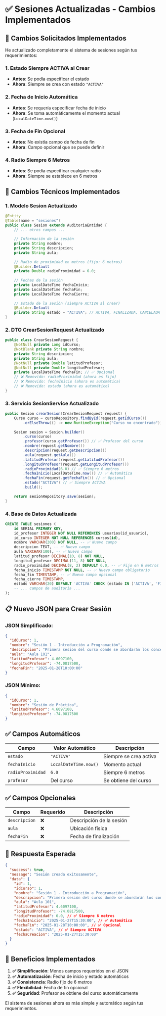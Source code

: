 # ✅ Sesiones Actualizadas - Cambios Implementados

## 🎯 **Cambios Solicitados Implementados**

He actualizado completamente el sistema de sesiones según tus requerimientos:

### **1. Estado Siempre ACTIVA al Crear**
- **Antes**: Se podía especificar el estado
- **Ahora**: Siempre se crea con estado `"ACTIVA"`

### **2. Fecha de Inicio Automática**
- **Antes**: Se requería especificar fecha de inicio
- **Ahora**: Se toma automáticamente el momento actual (`LocalDateTime.now()`)

### **3. Fecha de Fin Opcional**
- **Antes**: No existía campo de fecha de fin
- **Ahora**: Campo opcional que se puede definir

### **4. Radio Siempre 6 Metros**
- **Antes**: Se podía especificar cualquier radio
- **Ahora**: Siempre se establece en 6 metros

## 🔧 **Cambios Técnicos Implementados**

### **1. Modelo Sesion Actualizado**

```java
@Entity
@Table(name = "sesiones")
public class Sesion extends AuditoriaEntidad {
    // ... otros campos ...
    
    // Información de la sesión
    private String nombre;
    private String descripcion;
    private String aula;
    
    // Radio de proximidad en metros (fijo: 6 metros)
    @Builder.Default
    private Double radioProximidad = 6.0;
    
    // Fechas de la sesión
    private LocalDateTime fechaInicio;
    private LocalDateTime fechaFin;
    private LocalDateTime fechaCierre;
    
    // Estado de la sesión (siempre ACTIVA al crear)
    @Builder.Default
    private String estado = "ACTIVA"; // ACTIVA, FINALIZADA, CANCELADA
}
```

### **2. DTO CrearSesionRequest Actualizado**

```java
public class CrearSesionRequest {
    @NotNull private Long idCurso;
    @NotBlank private String nombre;
    private String descripcion;
    private String aula;
    @NotNull private Double latitudProfesor;
    @NotNull private Double longitudProfesor;
    private LocalDateTime fechaFin; // ✅ Opcional
    // ❌ Removido: radioProximidad (ahora es fijo)
    // ❌ Removido: fechaInicio (ahora es automática)
    // ❌ Removido: estado (ahora es automático)
}
```

### **3. Servicio SesionService Actualizado**

```java
public Sesion crearSesion(CrearSesionRequest request) {
    Curso curso = cursoRepository.findById(request.getIdCurso())
        .orElseThrow(() -> new RuntimeException("Curso no encontrado"));
    
    Sesion sesion = Sesion.builder()
        .curso(curso)
        .profesor(curso.getProfesor()) // ✅ Profesor del curso
        .nombre(request.getNombre())
        .descripcion(request.getDescripcion())
        .aula(request.getAula())
        .latitudProfesor(request.getLatitudProfesor())
        .longitudProfesor(request.getLongitudProfesor())
        .radioProximidad(6.0) // ✅ Siempre 6 metros
        .fechaInicio(LocalDateTime.now()) // ✅ Automática
        .fechaFin(request.getFechaFin()) // ✅ Opcional
        .estado("ACTIVA") // ✅ Siempre ACTIVA
        .build();
    
    return sesionRepository.save(sesion);
}
```

### **4. Base de Datos Actualizada**

```sql
CREATE TABLE sesiones (
    id SERIAL PRIMARY KEY,
    id_profesor INTEGER NOT NULL REFERENCES usuarios(id_usuario),
    id_curso INTEGER NOT NULL REFERENCES cursos(id),
    nombre VARCHAR(200) NOT NULL, -- ✅ Nuevo campo
    descripcion TEXT, -- ✅ Nuevo campo
    aula VARCHAR(100), -- ✅ Nuevo campo
    latitud_profesor DECIMAL(10, 8) NOT NULL,
    longitud_profesor DECIMAL(11, 8) NOT NULL,
    radio_proximidad DECIMAL(8, 2) DEFAULT 6.0, -- ✅ Fijo en 6 metros
    fecha_inicio TIMESTAMP NOT NULL, -- ✅ Nuevo campo obligatorio
    fecha_fin TIMESTAMP, -- ✅ Nuevo campo opcional
    fecha_cierre TIMESTAMP,
    estado VARCHAR(20) DEFAULT 'ACTIVA' CHECK (estado IN ('ACTIVA', 'FINALIZADA', 'CANCELADA')),
    -- ... campos de auditoría ...
);
```

## 📋 **Nuevo JSON para Crear Sesión**

### **JSON Simplificado:**
```json
{
  "idCurso": 1,
  "nombre": "Sesión 1 - Introducción a Programación",
  "descripcion": "Primera sesión del curso donde se abordarán los conceptos básicos",
  "aula": "Aula 101",
  "latitudProfesor": 4.6097100,
  "longitudProfesor": -74.0817500,
  "fechaFin": "2025-01-28T10:00:00"
}
```

### **JSON Mínimo:**
```json
{
  "idCurso": 1,
  "nombre": "Sesión de Práctica",
  "latitudProfesor": 4.6097100,
  "longitudProfesor": -74.0817500
}
```

## ✅ **Campos Automáticos**

| Campo | Valor Automático | Descripción |
|-------|------------------|-------------|
| `estado` | `"ACTIVA"` | Siempre se crea activa |
| `fechaInicio` | `LocalDateTime.now()` | Momento actual |
| `radioProximidad` | `6.0` | Siempre 6 metros |
| `profesor` | Del curso | Se obtiene del curso |

## ✅ **Campos Opcionales**

| Campo | Requerido | Descripción |
|-------|-----------|-------------|
| `descripcion` | ❌ | Descripción de la sesión |
| `aula` | ❌ | Ubicación física |
| `fechaFin` | ❌ | Fecha de finalización |

## 🚀 **Respuesta Esperada**

```json
{
  "success": true,
  "message": "Sesión creada exitosamente",
  "data": {
    "id": 1,
    "idCurso": 1,
    "nombre": "Sesión 1 - Introducción a Programación",
    "descripcion": "Primera sesión del curso donde se abordarán los conceptos básicos",
    "aula": "Aula 101",
    "latitudProfesor": 4.6097100,
    "longitudProfesor": -74.0817500,
    "radioProximidad": 6.0, // ✅ Siempre 6 metros
    "fechaInicio": "2025-01-27T15:30:00", // ✅ Automática
    "fechaFin": "2025-01-28T10:00:00", // ✅ Opcional
    "estado": "ACTIVA", // ✅ Siempre ACTIVA
    "fechaCreacion": "2025-01-27T15:30:00"
  }
}
```

## 🎯 **Beneficios Implementados**

1. **✅ Simplificación**: Menos campos requeridos en el JSON
2. **✅ Automatización**: Fecha de inicio y estado automáticos
3. **✅ Consistencia**: Radio fijo de 6 metros
4. **✅ Flexibilidad**: Fecha de fin opcional
5. **✅ Seguridad**: Profesor se obtiene del curso automáticamente

El sistema de sesiones ahora es más simple y automático según tus requerimientos.
